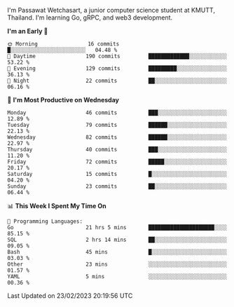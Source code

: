 
I'm Passawat Wetchasart, a junior computer science student at KMUTT, Thailand. I'm learning Go, gRPC, and web3 development.



<!--START_SECTION:waka-->
**I'm an Early 🐤** 

```text
🌞 Morning                16 commits          █░░░░░░░░░░░░░░░░░░░░░░░░   04.48 % 
🌆 Daytime                190 commits         █████████████░░░░░░░░░░░░   53.22 % 
🌃 Evening                129 commits         █████████░░░░░░░░░░░░░░░░   36.13 % 
🌙 Night                  22 commits          ██░░░░░░░░░░░░░░░░░░░░░░░   06.16 % 
```
📅 **I'm Most Productive on Wednesday** 

```text
Monday                   46 commits          ███░░░░░░░░░░░░░░░░░░░░░░   12.89 % 
Tuesday                  79 commits          ██████░░░░░░░░░░░░░░░░░░░   22.13 % 
Wednesday                82 commits          ██████░░░░░░░░░░░░░░░░░░░   22.97 % 
Thursday                 40 commits          ███░░░░░░░░░░░░░░░░░░░░░░   11.20 % 
Friday                   72 commits          █████░░░░░░░░░░░░░░░░░░░░   20.17 % 
Saturday                 15 commits          █░░░░░░░░░░░░░░░░░░░░░░░░   04.20 % 
Sunday                   23 commits          ██░░░░░░░░░░░░░░░░░░░░░░░   06.44 % 
```


📊 **This Week I Spent My Time On** 

```text
💬 Programming Languages: 
Go                       21 hrs 5 mins       █████████████████████░░░░   85.15 % 
SQL                      2 hrs 14 mins       ██░░░░░░░░░░░░░░░░░░░░░░░   09.05 % 
Bash                     45 mins             █░░░░░░░░░░░░░░░░░░░░░░░░   03.03 % 
Other                    23 mins             ░░░░░░░░░░░░░░░░░░░░░░░░░   01.57 % 
YAML                     5 mins              ░░░░░░░░░░░░░░░░░░░░░░░░░   00.36 % 
```


 Last Updated on 23/02/2023 20:19:56 UTC
<!--END_SECTION:waka-->

<!--
**markpassawat/markpassawat** is a ✨ _special_ ✨ repository because its `README.md` (this file) appears on your GitHub profile.

Here are some ideas to get you started:

- 🔭 I’m currently working on ...
- 🌱 I’m currently learning ...
- 👯 I’m looking to collaborate on ...
- 🤔 I’m looking for help with ...
- 💬 Ask me about ...
- 📫 How to reach me: ...
- 😄 Pronouns: He/Him
- ⚡ Fun fact: ...
-->

